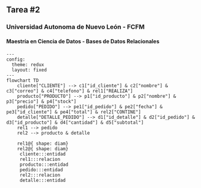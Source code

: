 ## Tarea #2
### Universidad Autonoma de Nuevo León - FCFM
#### Maestría en Ciencia de Datos - Bases de Datos Relacionales

```mermaid
---
config:
  theme: redux
  layout: fixed
---
flowchart TD
    cliente["CLIENTE"] --> c1["id_cliente"] & c2["nombre"] & c3["correo"] & c4["telefono"] & rel1["REALIZA"]
    producto["PRODUCTO"] --> p1["id_producto"] & p2["nombre"] & p3["precio"] & p4["stock"]
    pedido["PEDIDO"] --> pe1["id_pedido"] & pe2["fecha"] & pe3["id_cliente"] & pe4["total"] & rel2["CONTINE"]
    detalle["DETALLE_PEDIDO"] --> d1["id_detalle"] & d2["id_pedido"] & d3["id_producto"] & d4["cantidad"] & d5["subtotal"]
    rel1 --> pedido
    rel2 --> producto & detalle

    rel1@{ shape: diam}
    rel2@{ shape: diam}
     cliente:::entidad
     rel1:::relacion
     producto:::entidad
     pedido:::entidad
     rel2:::relacion
     detalle:::entidad

```